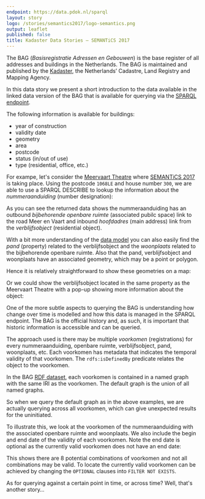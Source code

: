 ```yaml
---
endpoint: https://data.pdok.nl/sparql
layout: story
logo: /stories/semantics2017/logo-semantics.png
output: leaflet
published: false
title: Kadaster Data Stories ― SEMANTiCS 2017
---
```


The BAG (_Basisregistratie Adressen en Gebouwen_) is the base register
of all addresses and buildings in the Netherlands.  The BAG is
maintained and published by the [Kadaster](https://www.kadaster.com/),
the Netherlands’ Cadastre, Land Registry and Mapping Agency.

In this data story we present a short introduction to the data
available in the linked data version of the BAG that is available for
querying via the [SPARQL endpoint](https://data.pdok.nl/sparql).

The following information is available for buildings:

  * year of construction
  * validity date
  * geometry
  * area
  * postcode
  * status (in/out of use)
  * type (residential, office, etc.)

For exampe, let's consider the [Meervaart
Theatre](http://www.meervaart.nl/congres-event/english/) where
[SEMANTiCS 2017](https://2017.semantics.cc/) is taking place.  Using
the postcode `1068LE` and house number `300`, we are able to use a
SPARQL DESCRIBE to lookup the information about the _nummeraanduiding_
(number designation):
<!-- 
<div data-query
     data-query-sparql="meerenvaart1.rq"
     data-query-output="rawResponse">
</div>
 -->
<query data-endpoint="hhttps://data.pdok.nl/sparql" data-query-ref="meerenvaart1.rq" data-output="rawResponse"> </query>

As you can see the returned data shows the nummeraanduiding has an
outbound _bijbehorende openbare ruimte_ (associated pubilc space) link
to the road Meer en Vaart and inbound _hoofdadres_ (main address) link
from the _verblijfsobject_ (residential object).

With a bit more understanding of the [data
model](https://bag.basisregistraties.overheid.nl/bag/query/model) you
can also easily find the _pand_ (property) related to the
verblijfsobject and the _woonplaats_ related to the bijbehorende
openbare ruimte.  Also that the pand, verblijfsobject and woonplaats
have an associated geometry, which may be a point or polygon.

Hence it is relatively straightforward to show these geometries on a
map:

<!-- <div data-query
     data-query-sparql="meerenvaart2.rq">
</div> -->

<query data-endpoint="hhttps://data.pdok.nl/sparql" data-query-ref="meerenvaart2.rq" data-output="geo"> </query>

Or we could show the verblijfsobject located in the same property as
the Meervaart Theatre with a pop-up showing more information about the
object:

<!-- <div data-query
     data-query-sparql="meerenvaart3.rq">
</div> -->

<query data-endpoint="hhttps://data.pdok.nl/sparql" data-query-ref="meerenvaart3.rq" data-output="geo"> </query>

One of the more subtle aspects to querying the BAG is understanding
how change over time is modelled and how this data is managed in the
SPARQL endpoint.  The BAG is the official history and, as such, it is
important that historic information is accessible and can be queried.

The approach used is there may be multiple _voorkomen_ (registrations)
for every nummeraanduiding, openbare ruimte, verblijfsobject, pand,
woonplaats, etc.  Each voorkomen has metadata that indicates the
temporal validity of that voorkomen.  The `rdfs:isDefinedBy` predicate
relates the object to the voorkomen.

In the BAG [RDF
dataset](https://www.w3.org/TR/sparql11-query/#rdfDataset), each
voorkomen is contained in a named graph with the same IRI as the
voorkomen.  The default graph is the union of all named graphs.

So when we query the default graph as in the above examples, we are
actually querying across all voorkomen, which can give unexpected
results for the uninitiated.

To illustrate this, we look at the voorkomen of the nummeraanduiding
with the associated openbare ruimte and woonplaats.  We also include
the begin and end date of the validity of each voorkomen.  Note the
end date is optional as the currently valid voorkomen does not have an
end date:

<!-- <div data-query
     data-query-sparql="meerenvaart4.rq"
     data-query-output="table">
</div> -->

<query data-endpoint="hhttps://data.pdok.nl/sparql" data-query-ref="meerenvaart4.rq" data-output="table"> </query>

This shows there are 8 potential combinations of voorkomen and not all
combinations may be valid.  To locate the currently valid voorkomen
can be achieved by changing the `OPTIONAL` clauses into `FILTER NOT
EXISTS`.

As for querying against a certain point in time, or across time? Well,
that's another story…
